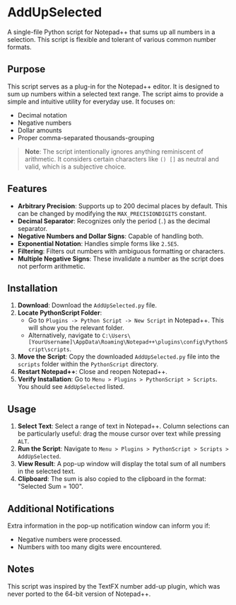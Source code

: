 # AddUpSelected

A single-file Python script for Notepad++ that sums up all numbers in a selection. This script is flexible and tolerant of various common number formats.

## Purpose

This script serves as a plug-in for the Notepad++ editor. It is designed to sum up numbers within a selected text range. The script aims to provide a simple and intuitive utility for everyday use. It focuses on:

- Decimal notation
- Negative numbers
- Dollar amounts
- Proper comma-separated thousands-grouping

> **Note**: The script intentionally ignores anything reminiscent of arithmetic. It considers certain characters like `() []` as neutral and valid, which is a subjective choice.

## Features

- **Arbitrary Precision**: Supports up to 200 decimal places by default. This can be changed by modifying the `MAX_PRECISIONDIGITS` constant.
- **Decimal Separator**: Recognizes only the period (`.`) as the decimal separator.
- **Negative Numbers and Dollar Signs**: Capable of handling both.
- **Exponential Notation**: Handles simple forms like `2.5E5`.
- **Filtering**: Filters out numbers with ambiguous formatting or characters.
- **Multiple Negative Signs**: These invalidate a number as the script does not perform arithmetic.

## Installation

1. **Download**: Download the `AddUpSelected.py` file.
2. **Locate PythonScript Folder**: 
    - Go to `Plugins -> Python Script -> New Script` in Notepad++. This will show you the relevant folder.
    - Alternatively, navigate to `C:\Users\[YourUsername]\AppData\Roaming\Notepad++\plugins\config\PythonScript\scripts`.
3. **Move the Script**: Copy the downloaded `AddUpSelected.py` file into the `scripts` folder within the `PythonScript` directory.
4. **Restart Notepad++**: Close and reopen Notepad++.
5. **Verify Installation**: Go to `Menu > Plugins > PythonScript > Scripts`. You should see `AddUpSelected` listed.

## Usage

1. **Select Text**: Select a range of text in Notepad++. Column selections can be particularly useful: drag the mouse cursor over text while pressing `ALT`.
2. **Run the Script**: Navigate to `Menu > Plugins > PythonScript > Scripts > AddUpSelected`.
3. **View Result**: A pop-up window will display the total sum of all numbers in the selected text.
4. **Clipboard**: The sum is also copied to the clipboard in the format: "Selected Sum = 100".

## Additional Notifications

Extra information in the pop-up notification window can inform you if:

- Negative numbers were processed.
- Numbers with too many digits were encountered.

## Notes

This script was inspired by the TextFX number add-up plugin, which was never ported to the 64-bit version of Notepad++.
